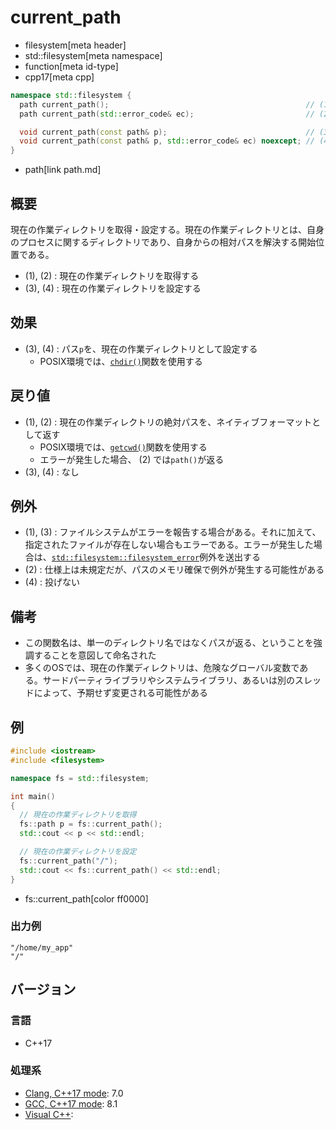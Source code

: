 # current_path
* filesystem[meta header]
* std::filesystem[meta namespace]
* function[meta id-type]
* cpp17[meta cpp]

```cpp
namespace std::filesystem {
  path current_path();                                            // (1)
  path current_path(std::error_code& ec);                         // (2)

  void current_path(const path& p);                               // (3)
  void current_path(const path& p, std::error_code& ec) noexcept; // (4)
}
```
* path[link path.md]

## 概要
現在の作業ディレクトリを取得・設定する。現在の作業ディレクトリとは、自身のプロセスに関するディレクトリであり、自身からの相対パスを解決する開始位置である。

- (1), (2) : 現在の作業ディレクトリを取得する
- (3), (4) : 現在の作業ディレクトリを設定する


## 効果
- (3), (4) : パス`p`を、現在の作業ディレクトリとして設定する
    - POSIX環境では、[`chdir()`](https://linuxjm.osdn.jp/html/LDP_man-pages/man2/chdir.2.html)関数を使用する


## 戻り値
- (1), (2) : 現在の作業ディレクトリの絶対パスを、ネイティブフォーマットとして返す
    - POSIX環境では、[`getcwd()`](https://linuxjm.osdn.jp/html/LDP_man-pages/man3/getcwd.3.html)関数を使用する
    - エラーが発生した場合、 (2) では`path()`が返る
- (3), (4) : なし


## 例外
- (1), (3) : ファイルシステムがエラーを報告する場合がある。それに加えて、指定されたファイルが存在しない場合もエラーである。エラーが発生した場合は、[`std::filesystem::filesystem_error`](filesystem_error.md)例外を送出する
- (2) : 仕様上は未規定だが、パスのメモリ確保で例外が発生する可能性がある
- (4) : 投げない


## 備考
- この関数名は、単一のディレクトリ名ではなくパスが返る、ということを強調することを意図して命名された
- 多くのOSでは、現在の作業ディレクトリは、危険なグローバル変数である。サードパーティライブラリやシステムライブラリ、あるいは別のスレッドによって、予期せず変更される可能性がある


## 例
```cpp example
#include <iostream>
#include <filesystem>

namespace fs = std::filesystem;

int main()
{
  // 現在の作業ディレクトリを取得
  fs::path p = fs::current_path();
  std::cout << p << std::endl;

  // 現在の作業ディレクトリを設定
  fs::current_path("/");
  std::cout << fs::current_path() << std::endl;
}
```
* fs::current_path[color ff0000]

### 出力例
```
"/home/my_app"
"/"
```

## バージョン
### 言語
- C++17

### 処理系
- [Clang, C++17 mode](/implementation.md#clang): 7.0
- [GCC, C++17 mode](/implementation.md#gcc): 8.1
- [Visual C++](/implementation.md#visual_cpp):
